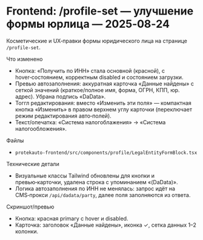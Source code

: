 # Frontend: /profile-set — улучшение формы юрлица — 2025‑08‑24

Косметические и UX‑правки формы юридического лица на странице `/profile-set`.

Что изменено
- Кнопка: «Получить по ИНН» стала основной (красной), с hover‑состоянием, корректным disabled и состоянием загрузки.
- Превью автозаполнения: аккуратная карточка «Данные найдены» с сеткой значений (краткое/полное имя, форма, ОГРН, КПП, юр. адрес). Убрана подпись «DaData».
- Тоггл редактирования: вместо «Изменить эти поля» — компактная кнопка «Изменить» в правом верхнем углу карточки (переключает режим редактирования авто‑полей).
- Текст/опечатка: «Система налогоблажения» → «Система налогообложения».

Файлы
- `protekauto-frontend/src/components/profile/LegalEntityFormBlock.tsx`

Технические детали
- Визуальные классы Tailwind обновлены для кнопки и превью‑карточки, удалена строка с упоминанием «(DaData)».
- Логика автозаполнения по ИНН не менялась: запрос идёт на CMS‑прокси `/api/dadata/party`, далее поля заполняются из ответа.

Скриншот/превью
- Кнопка: красная primary с hover и disabled.
- Карточка: заголовок «Данные найдены», иконка ✓, сетка данных 1–2 колонки.

